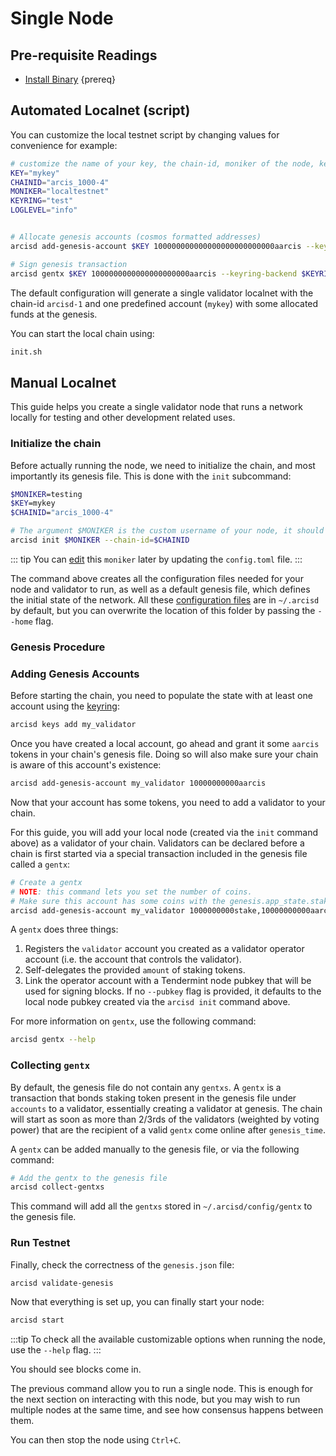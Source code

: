<!--
order: 1
-->

# Single Node

## Pre-requisite Readings

- [Install Binary](./../../validators/quickstart/installation.md)  {prereq}

## Automated Localnet (script)

You can customize the local testnet script by changing values for convenience for example:

```bash
# customize the name of your key, the chain-id, moniker of the node, keyring backend, and log level
KEY="mykey"
CHAINID="arcis_1000-4"
MONIKER="localtestnet"
KEYRING="test"
LOGLEVEL="info"


# Allocate genesis accounts (cosmos formatted addresses)
arcisd add-genesis-account $KEY 100000000000000000000000000aarcis --keyring-backend $KEYRING

# Sign genesis transaction
arcisd gentx $KEY 1000000000000000000000aarcis --keyring-backend $KEYRING --chain-id $CHAINID
```

The default configuration will generate a single validator localnet with the chain-id
`arcisd-1` and one predefined account (`mykey`) with some allocated funds at the genesis.

You can start the local chain using:

```bash
init.sh
```

## Manual Localnet

This guide helps you create a single validator node that runs a network locally for testing and other development related uses.

### Initialize the chain

Before actually running the node, we need to initialize the chain, and most importantly its genesis file. This is done with the `init` subcommand:

```bash
$MONIKER=testing
$KEY=mykey
$CHAINID="arcis_1000-4"

# The argument $MONIKER is the custom username of your node, it should be human-readable.
arcisd init $MONIKER --chain-id=$CHAINID
```

::: tip
You can [edit](./../../validators/quickstart/binary.md#configuring-the-node) this `moniker` later by updating the `config.toml` file.
:::

The command above creates all the configuration files needed for your node and validator to run, as well as a default genesis file, which defines the initial state of the network. All these [configuration files](./../../validators/quickstart/binary.md#configuring-the-node) are in `~/.arcisd` by default, but you can overwrite the location of this folder by passing the `--home` flag.

### Genesis Procedure

### Adding Genesis Accounts

Before starting the chain, you need to populate the state with at least one account using the [keyring](./../../users/keys/keyring.md#add-keys):

```bash
arcisd keys add my_validator
```

Once you have created a local account, go ahead and grant it some `aarcis` tokens in your chain's genesis file. Doing so will also make sure your chain is aware of this account's existence:

```bash
arcisd add-genesis-account my_validator 10000000000aarcis
```

Now that your account has some tokens, you need to add a validator to your chain.

 For this guide, you will add your local node (created via the `init` command above) as a validator of your chain. Validators can be declared before a chain is first started via a special transaction included in the genesis file called a `gentx`:

```bash
# Create a gentx
# NOTE: this command lets you set the number of coins. 
# Make sure this account has some coins with the genesis.app_state.staking.params.bond_denom denom
arcisd add-genesis-account my_validator 1000000000stake,10000000000aarcis
```

A `gentx` does three things:

1. Registers the `validator` account you created as a validator operator account (i.e. the account that controls the validator).
2. Self-delegates the provided `amount` of staking tokens.
3. Link the operator account with a Tendermint node pubkey that will be used for signing blocks. If no `--pubkey` flag is provided, it defaults to the local node pubkey created via the `arcisd init` command above.

For more information on `gentx`, use the following command:

```bash
arcisd gentx --help
```

### Collecting `gentx`

By default, the genesis file do not contain any `gentxs`. A `gentx` is a transaction that bonds
staking token present in the genesis file under `accounts` to a validator, essentially creating a
validator at genesis. The chain will start as soon as more than 2/3rds of the validators (weighted
by voting power) that are the recipient of a valid `gentx` come online after `genesis_time`.

A `gentx` can be added manually to the genesis file, or via the following command:

```bash
# Add the gentx to the genesis file
arcisd collect-gentxs
```

This command will add all the `gentxs` stored in `~/.arcisd/config/gentx` to the genesis file.

### Run Testnet

Finally, check the correctness of the `genesis.json` file:

```bash
arcisd validate-genesis
```

Now that everything is set up, you can finally start your node:

```bash
arcisd start
```

:::tip
To check all the available customizable options when running the node, use the `--help` flag.
:::

You should see blocks come in.

The previous command allow you to run a single node. This is enough for the next section on interacting with this node, but you may wish to run multiple nodes at the same time, and see how consensus happens between them.

You can then stop the node using `Ctrl+C`.
